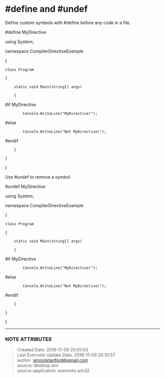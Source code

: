 # #define and #undef

Define custom symbols with #define before any code in a file.

  

#define MyDirective

  

using System;

  

namespace CompilerDirectiveExample

{

    class Program

    {

        static void Main(string[] args)

        {

  

#if MyDirective

            Console.WriteLine("MyDirective!");

#else

            Console.WriteLine("Not MyDirective!");

#endif

  

        }

    }

}

  

Use #undef to remove a symbol.

  

#undef MyDirective

  

using System;

  

namespace CompilerDirectiveExample

{

    class Program

    {

        static void Main(string[] args)

        {

  

#if MyDirective

            Console.WriteLine("MyDirective!");

#else

            Console.WriteLine("Not MyDirective!");

#endif

        }

    }

}

  


---
### NOTE ATTRIBUTES
>Created Date: 2016-11-09 20:01:03  
>Last Evernote Update Date: 2016-11-09 20:10:57  
>author: simonjstanford@gmail.com  
>source: desktop.win  
>source-application: evernote.win32  